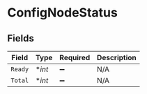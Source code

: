 # ConfigNodeStatus


## Fields

| Field              | Type               | Required           | Description        |
| ------------------ | ------------------ | ------------------ | ------------------ |
| `Ready`            | **int*             | :heavy_minus_sign: | N/A                |
| `Total`            | **int*             | :heavy_minus_sign: | N/A                |